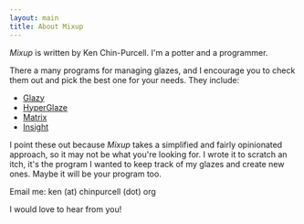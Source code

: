 ```yaml
---
layout: main
title: About Mixup
---
```

*Mixup* is written by Ken Chin-Purcell. I'm a potter and a programmer. 

There a many programs for managing glazes, and I encourage you to check them out and pick 
the best one for your needs. They include:
- [Glazy](https://glazy.org)
- [HyperGlaze](http://hyperglaze.com)
- [Matrix](http://www.matrix2000.co.nz)
- [Insight](https://www.digitalfire.com)

I point these out because *Mixup* takes a simplified and fairly opinionated approach, 
so it may not be what you're looking for. I wrote it to scratch an itch, it's the 
program I wanted to keep track of my glazes and create new ones. 
Maybe it will be your program too.

Email me: ken (at) chinpurcell (dot) org

I would love to hear from you!